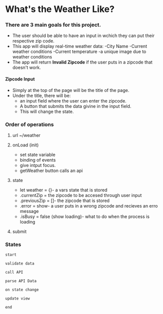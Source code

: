 # What's the Weather Like?

### There are 3 main goals for this project. 
* The user should be able to have an input in wchich they can put their respective zip code. 
* This app will display real-time weather data:
-City Name
-Current weather conditions
-Current temperature
-a unique image due to weather conditions
* The app will return **Invalid Zipcode** if the user puts in a zipcode that doesn't work. 



#### Zipcode Input
* Simply at the top of the page will be the title of the page.
* Under the title, there will be: 
    * an input field where the user can enter the zipcode.
    * A button that submits the data givine in the input field. 
    * This will change the state.

### Order of operations 
1. url ~/weather
2. onLoad (init)
    * set state variable
    * binding of events 
    * give intput focus.
    * getWeather button calls an api 

3. state
    * let weather = {}- a vars state that is stored
    * .currentZip = the zipcode to be accesed through user input
    * .previousZip = []- the zipcode that is stored 
    * .error = show- a user puts in a wrong zipcode and recieves an erro message
    * .isBusy = false (show loading)- what to do when the process is loading
4. submit




### States


`start`

`validate data`

`call API`

`parse API Data` 

`on state change`

`update view`

`end`
